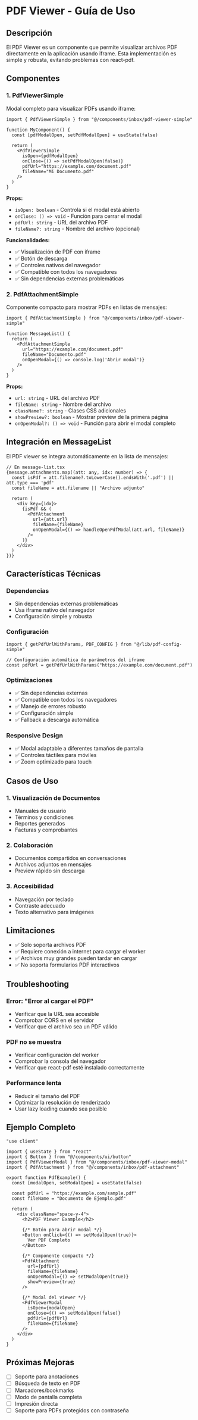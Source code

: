 # PDF Viewer - Guía de Uso

## Descripción

El PDF Viewer es un componente que permite visualizar archivos PDF directamente en la aplicación usando iframe. Esta implementación es simple y robusta, evitando problemas con react-pdf.

## Componentes

### 1. PdfViewerSimple

Modal completo para visualizar PDFs usando iframe:

```tsx
import { PdfViewerSimple } from "@/components/inbox/pdf-viewer-simple"

function MyComponent() {
  const [pdfModalOpen, setPdfModalOpen] = useState(false)
  
  return (
    <PdfViewerSimple
      isOpen={pdfModalOpen}
      onClose={() => setPdfModalOpen(false)}
      pdfUrl="https://example.com/document.pdf"
      fileName="Mi Documento.pdf"
    />
  )
}
```

**Props:**
- `isOpen: boolean` - Controla si el modal está abierto
- `onClose: () => void` - Función para cerrar el modal
- `pdfUrl: string` - URL del archivo PDF
- `fileName?: string` - Nombre del archivo (opcional)

**Funcionalidades:**
- ✅ Visualización de PDF con iframe
- ✅ Botón de descarga
- ✅ Controles nativos del navegador
- ✅ Compatible con todos los navegadores
- ✅ Sin dependencias externas problemáticas

### 2. PdfAttachmentSimple

Componente compacto para mostrar PDFs en listas de mensajes:

```tsx
import { PdfAttachmentSimple } from "@/components/inbox/pdf-viewer-simple"

function MessageList() {
  return (
    <PdfAttachmentSimple
      url="https://example.com/document.pdf"
      fileName="Documento.pdf"
      onOpenModal={() => console.log('Abrir modal')}
    />
  )
}
```

**Props:**
- `url: string` - URL del archivo PDF
- `fileName: string` - Nombre del archivo
- `className?: string` - Clases CSS adicionales
- `showPreview?: boolean` - Mostrar preview de la primera página
- `onOpenModal?: () => void` - Función para abrir el modal completo

## Integración en MessageList

El PDF viewer se integra automáticamente en la lista de mensajes:

```tsx
// En message-list.tsx
{message.attachments.map((att: any, idx: number) => {
  const isPdf = att.filename?.toLowerCase().endsWith('.pdf') || att.type === 'pdf'
  const fileName = att.filename || "Archivo adjunto"
  
  return (
    <div key={idx}>
      {isPdf && (
        <PdfAttachment
          url={att.url}
          fileName={fileName}
          onOpenModal={() => handleOpenPdfModal(att.url, fileName)}
        />
      )}
    </div>
  )
})}
```

## Características Técnicas

### Dependencias
- Sin dependencias externas problemáticas
- Usa iframe nativo del navegador
- Configuración simple y robusta

### Configuración
```tsx
import { getPdfUrlWithParams, PDF_CONFIG } from "@/lib/pdf-config-simple"

// Configuración automática de parámetros del iframe
const pdfUrl = getPdfUrlWithParams("https://example.com/document.pdf")
```

### Optimizaciones
- ✅ Sin dependencias externas
- ✅ Compatible con todos los navegadores
- ✅ Manejo de errores robusto
- ✅ Configuración simple
- ✅ Fallback a descarga automática

### Responsive Design
- ✅ Modal adaptable a diferentes tamaños de pantalla
- ✅ Controles táctiles para móviles
- ✅ Zoom optimizado para touch

## Casos de Uso

### 1. Visualización de Documentos
- Manuales de usuario
- Términos y condiciones
- Reportes generados
- Facturas y comprobantes

### 2. Colaboración
- Documentos compartidos en conversaciones
- Archivos adjuntos en mensajes
- Preview rápido sin descarga

### 3. Accesibilidad
- Navegación por teclado
- Contraste adecuado
- Texto alternativo para imágenes

## Limitaciones

- ✅ Solo soporta archivos PDF
- ✅ Requiere conexión a internet para cargar el worker
- ✅ Archivos muy grandes pueden tardar en cargar
- ✅ No soporta formularios PDF interactivos

## Troubleshooting

### Error: "Error al cargar el PDF"
- Verificar que la URL sea accesible
- Comprobar CORS en el servidor
- Verificar que el archivo sea un PDF válido

### PDF no se muestra
- Verificar configuración del worker
- Comprobar la consola del navegador
- Verificar que react-pdf esté instalado correctamente

### Performance lenta
- Reducir el tamaño del PDF
- Optimizar la resolución de renderizado
- Usar lazy loading cuando sea posible

## Ejemplo Completo

```tsx
"use client"

import { useState } from "react"
import { Button } from "@/components/ui/button"
import { PdfViewerModal } from "@/components/inbox/pdf-viewer-modal"
import { PdfAttachment } from "@/components/inbox/pdf-attachment"

export function PdfExample() {
  const [modalOpen, setModalOpen] = useState(false)
  
  const pdfUrl = "https://example.com/sample.pdf"
  const fileName = "Documento de Ejemplo.pdf"
  
  return (
    <div className="space-y-4">
      <h2>PDF Viewer Example</h2>
      
      {/* Botón para abrir modal */}
      <Button onClick={() => setModalOpen(true)}>
        Ver PDF Completo
      </Button>
      
      {/* Componente compacto */}
      <PdfAttachment
        url={pdfUrl}
        fileName={fileName}
        onOpenModal={() => setModalOpen(true)}
        showPreview={true}
      />
      
      {/* Modal del viewer */}
      <PdfViewerModal
        isOpen={modalOpen}
        onClose={() => setModalOpen(false)}
        pdfUrl={pdfUrl}
        fileName={fileName}
      />
    </div>
  )
}
```

## Próximas Mejoras

- [ ] Soporte para anotaciones
- [ ] Búsqueda de texto en PDF
- [ ] Marcadores/bookmarks
- [ ] Modo de pantalla completa
- [ ] Impresión directa
- [ ] Soporte para PDFs protegidos con contraseña
